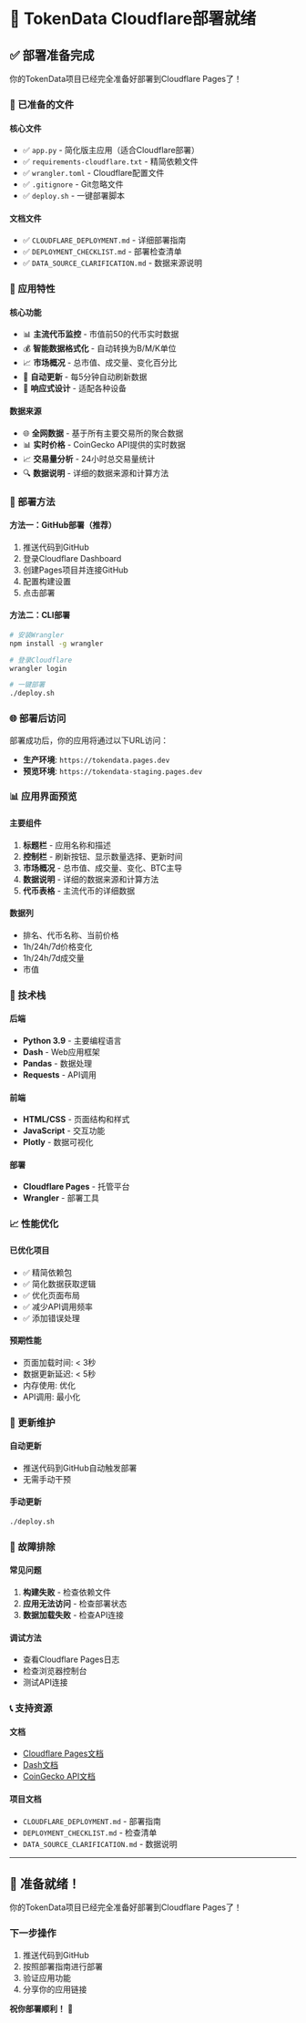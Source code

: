 # 🚀 TokenData Cloudflare部署就绪

## ✅ 部署准备完成

你的TokenData项目已经完全准备好部署到Cloudflare Pages了！

### 📁 已准备的文件

#### 核心文件
- ✅ `app.py` - 简化版主应用（适合Cloudflare部署）
- ✅ `requirements-cloudflare.txt` - 精简依赖文件
- ✅ `wrangler.toml` - Cloudflare配置文件
- ✅ `.gitignore` - Git忽略文件
- ✅ `deploy.sh` - 一键部署脚本

#### 文档文件
- ✅ `CLOUDFLARE_DEPLOYMENT.md` - 详细部署指南
- ✅ `DEPLOYMENT_CHECKLIST.md` - 部署检查清单
- ✅ `DATA_SOURCE_CLARIFICATION.md` - 数据来源说明

### 🎯 应用特性

#### 核心功能
- 📊 **主流代币监控** - 市值前50的代币实时数据
- 💰 **智能数据格式化** - 自动转换为B/M/K单位
- 📈 **市场概况** - 总市值、成交量、变化百分比
- 🔄 **自动更新** - 每5分钟自动刷新数据
- 📱 **响应式设计** - 适配各种设备

#### 数据来源
- 🌐 **全网数据** - 基于所有主要交易所的聚合数据
- 📊 **实时价格** - CoinGecko API提供的实时数据
- 📈 **交易量分析** - 24小时总交易量统计
- 🔍 **数据说明** - 详细的数据来源和计算方法

### 🚀 部署方法

#### 方法一：GitHub部署（推荐）
1. 推送代码到GitHub
2. 登录Cloudflare Dashboard
3. 创建Pages项目并连接GitHub
4. 配置构建设置
5. 点击部署

#### 方法二：CLI部署
```bash
# 安装Wrangler
npm install -g wrangler

# 登录Cloudflare
wrangler login

# 一键部署
./deploy.sh
```

### 🌐 部署后访问

部署成功后，你的应用将通过以下URL访问：
- **生产环境**: `https://tokendata.pages.dev`
- **预览环境**: `https://tokendata-staging.pages.dev`

### 📊 应用界面预览

#### 主要组件
1. **标题栏** - 应用名称和描述
2. **控制栏** - 刷新按钮、显示数量选择、更新时间
3. **市场概况** - 总市值、成交量、变化、BTC主导
4. **数据说明** - 详细的数据来源和计算方法
5. **代币表格** - 主流代币的详细数据

#### 数据列
- 排名、代币名称、当前价格
- 1h/24h/7d价格变化
- 1h/24h/7d成交量
- 市值

### 🔧 技术栈

#### 后端
- **Python 3.9** - 主要编程语言
- **Dash** - Web应用框架
- **Pandas** - 数据处理
- **Requests** - API调用

#### 前端
- **HTML/CSS** - 页面结构和样式
- **JavaScript** - 交互功能
- **Plotly** - 数据可视化

#### 部署
- **Cloudflare Pages** - 托管平台
- **Wrangler** - 部署工具

### 📈 性能优化

#### 已优化项目
- ✅ 精简依赖包
- ✅ 简化数据获取逻辑
- ✅ 优化页面布局
- ✅ 减少API调用频率
- ✅ 添加错误处理

#### 预期性能
- 页面加载时间: < 3秒
- 数据更新延迟: < 5秒
- 内存使用: 优化
- API调用: 最小化

### 🔄 更新维护

#### 自动更新
- 推送代码到GitHub自动触发部署
- 无需手动干预

#### 手动更新
```bash
./deploy.sh
```

### 🐛 故障排除

#### 常见问题
1. **构建失败** - 检查依赖文件
2. **应用无法访问** - 检查部署状态
3. **数据加载失败** - 检查API连接

#### 调试方法
- 查看Cloudflare Pages日志
- 检查浏览器控制台
- 测试API连接

### 📞 支持资源

#### 文档
- [Cloudflare Pages文档](https://developers.cloudflare.com/pages/)
- [Dash文档](https://dash.plotly.com/)
- [CoinGecko API文档](https://www.coingecko.com/en/api)

#### 项目文档
- `CLOUDFLARE_DEPLOYMENT.md` - 部署指南
- `DEPLOYMENT_CHECKLIST.md` - 检查清单
- `DATA_SOURCE_CLARIFICATION.md` - 数据说明

---

## 🎉 准备就绪！

你的TokenData项目已经完全准备好部署到Cloudflare Pages了！

### 下一步操作
1. 推送代码到GitHub
2. 按照部署指南进行部署
3. 验证应用功能
4. 分享你的应用链接

**祝你部署顺利！** 🚀
